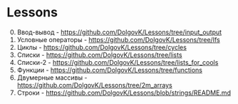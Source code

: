 # Lessons
0) Ввод-вывод - https://github.com/DolgovK/Lessons/tree/input_output
1) Условные операторы - https://github.com/DolgovK/Lessons/tree/Ifs
2) Циклы - https://github.com/DolgovK/Lessons/tree/cycles
3) Списки - https://github.com/DolgovK/Lessons/tree/lists
4) Списки-2 - https://github.com/DolgovK/Lessons/tree/lists_for_cools
5) Функции - https://github.com/DolgovK/Lessons/tree/functions
6) Двумерные массивы - https://github.com/DolgovK/Lessons/tree/2m_arrays
7) Строки - https://github.com/DolgovK/Lessons/blob/strings/README.md
